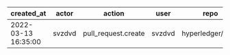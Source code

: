 |          created_at | actor  | action              | user   | repo             |
| ------------------- | ------ | ------------------- | ------ | ---------------- |
| 2022-03-13 16:35:00 | svzdvd | pull_request.create | svzdvd | hyperledger/besu |
